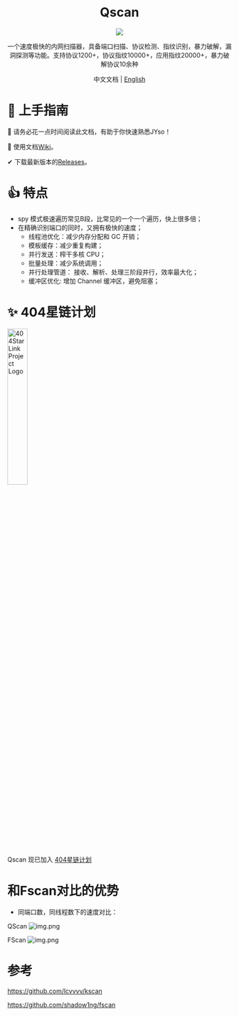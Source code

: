 <h1 align="center"> Qscan </h1>

<p align="center">
<img src="https://img.shields.io/badge/go-1.23-blue" />

<p align="center"> 一个速度极快的内网扫描器，具备端口扫描、协议检测、指纹识别，暴力破解，漏洞探测等功能。支持协议1200+，协议指纹10000+，应用指纹20000+，暴力破解协议10余种 </p>

<p align="center"> 中文文档 | <a href="README.en.md">English</a> </p>

# 🚀 上手指南

📢 请务必花一点时间阅读此文档，有助于你快速熟悉JYso！

🧐 使用文档[Wiki](https://github.com/qi4L/qscan/wiki)。

✔ 下载最新版本的[Releases](https://github.com/qi4L/qscan/releases)。

# 👍 特点

+ spy 模式极速遍历常见B段，比常见的一个一个遍历，快上很多倍；
+ 在精确识别端口的同时，又拥有极快的速度；
  + 线程池优化：减少内存分配和 GC 开销；
  + 模板缓存：减少重复构建；
  + 并行发送：榨干多核 CPU；
  + 批量处理：减少系统调用；
  + 并行处理管道： 接收、解析、处理三阶段并行，效率最大化；
  + 缓冲区优化: 增加 Channel 缓冲区，避免阻塞；

# ✨ 404星链计划
<img src="https://raw.githubusercontent.com/knownsec/404StarLink-Project/master/logo.png" alt="404StarLink Project Logo" width="30%" loading="lazy">

Qscan 现已加入 [404星链计划](https://github.com/knownsec/404StarLink)

# 和Fscan对比的优势

+ 同端口数，同线程数下的速度对比：

QScan
![img.png](assets/qscan速度.png)

FScan
![img.png](assets/FScan.png)

# 参考

https://github.com/lcvvvv/kscan

https://github.com/shadow1ng/fscan